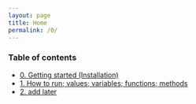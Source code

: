 ```yaml
---
layout: page
title: Home
permalink: /0/
---
```


### Table of contents

- [0. Getting started (Installation)](0.md)
- [1. How to run; values; variables; functions; methods](1.md)
- [2. add later](2.md)